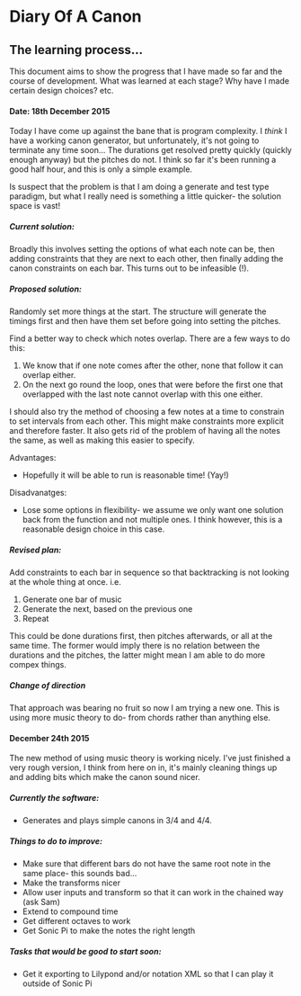 # Diary Of A Canon
## The learning process...

This document aims to show the progress that I have made so far and the course of development. What was learned at each stage? Why have I made certain design choices? etc.

#### Date: 18th December 2015

Today I have come up against the bane that is program complexity. I *think* I have a working canon generator, but unfortunately, it's not going to terminate any time soon... The durations get resolved pretty quickly (quickly enough anyway) but the pitches do not. I think so far it's been running a good half hour, and this is only a simple example.

Is suspect that the problem is that I am doing a generate and test type paradigm, but what I really need is something a little quicker- the solution space is vast!

##### Current solution:

Broadly this involves setting the options of what each note can be, then adding constraints that they are next to each other, then finally adding the canon constraints on each bar. This turns out to be infeasible (!).

##### Proposed solution:

Randomly set more things at the start. The structure will generate the timings first and then have them set before going into setting the pitches.

Find a better way to check which notes overlap. There are a few ways to do this:

1. We know that if one note comes after the other, none that follow it can overlap either.
2. On the next go round the loop, ones that were before the first one that overlapped with the last note cannot overlap with this one either.

I should also try the method of choosing a few notes at a time to constrain to set intervals from each other. This might make constraints more explicit and therefore faster. It also gets rid of the problem of having all the notes the same, as well as making this easier to specify.

Advantages:
* Hopefully it will be able to run is reasonable time! (Yay!)

Disadvanatges:
* Lose some options in flexibility- we assume we only want one solution back from the function and not multiple ones. I think however, this is a reasonable design choice in this case.

##### Revised plan:

Add constraints to each bar in sequence so that backtracking is not looking at the whole thing at once. i.e.

1. Generate one bar of music
2. Generate the next, based on the previous one
3. Repeat

This could be done durations first, then pitches afterwards, or all at the same time. The former would imply there is no relation between the durations and the pitches, the latter might mean I am able to do more compex things.

##### Change of direction

That approach was bearing no fruit so now I am trying a new one. This is using more music theory to do- from chords rather than anything else.

#### December 24th 2015

The new method of using music theory is working nicely. I've just finished a very rough version, I think from here on in, it's mainly cleaning things up and adding bits which make the canon sound nicer.

##### Currently the software:

* Generates and plays simple canons in 3/4 and 4/4.

##### Things to do to improve:

* Make sure that different bars do not have the same root note in the same place- this sounds bad...
* Make the transforms nicer
* Allow user inputs and transform so that it can work in the chained way (ask Sam)
* Extend to compound time
* Get different octaves to work
* Get Sonic Pi to make the notes the right length

##### Tasks that would be good to start soon:

* Get it exporting to Lilypond and/or notation XML so that I can play it outside of Sonic Pi
